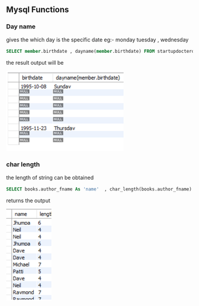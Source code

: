 ## Mysql Functions 

### Day name 
 gives the which day is the specific date eg:- monday tuesday , wednesday 

``` sql
SELECT member.birthdate , dayname(member.birthdate) FROM startupdocterdb.member;
```
the result output will be 

![result](../images/ms_1.png)

### char length 
 the length of string can be obtained 

 ``` sql 
 SELECT books.author_fname As 'name'  , char_length(books.author_fname) As 'length' from   mydb.books;
```

returns the output 

![result](../images/ms_2.png)

